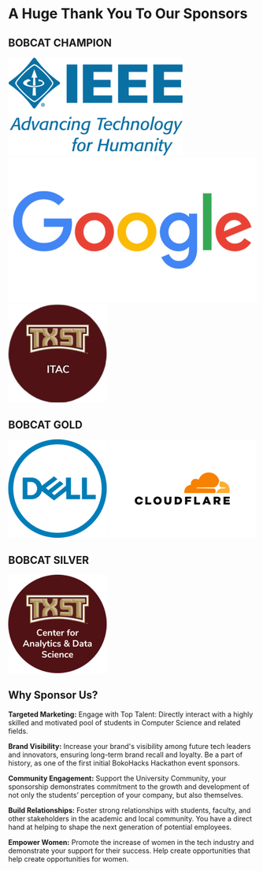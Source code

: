 # **A Huge Thank You To Our Sponsors**

## **BOBCAT CHAMPION**
![IEEE Logo](assets/logos/IEEE.png)
![Google Logo](assets/logos/Google.png)
![TXST ITAC Logo](assets/logos/TXST_ITAC.png)

## **BOBCAT GOLD**
![Dell Logo](assets/logos/Dell.png)
![Cloudflare Logo](assets/logos/Cloudflare.png)

## **BOBCAT SILVER**
![TXST CADS Logo](assets/logos/TXST_CADS.png)

## **Why Sponsor Us?** 

**Targeted Marketing:**
Engage with Top Talent: Directly interact with a highly skilled and motivated pool of students in Computer Science and related fields. 

**Brand Visibility:**
Increase your brand's visibility among future tech leaders and innovators, ensuring long-term brand recall and loyalty. Be a part of history, as one of the first initial BokoHacks Hackathon event sponsors. 

**Community Engagement:**
Support the University Community, your sponsorship demonstrates commitment to the growth and development of not only the students’ perception of your company, but also themselves. 

**Build Relationships:**
Foster strong relationships with students, faculty, and other stakeholders in the academic and local community. You have a direct hand at helping to shape the next generation of potential employees. 

**Empower Women:**
Promote the increase of women in the tech industry and demonstrate your support for their success. Help create opportunities that help create opportunities for women. <br>


